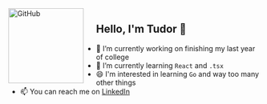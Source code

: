 <img align='left' style='margin-right: 25px' alt="GitHub" height="150px" src="https://media.giphy.com/media/du3J3cXyzhj75IOgvA/giphy.gif" />

## Hello, I'm Tudor 👋

- 🔭 I’m currently working on finishing my last year of college
- 🌱 I’m currently learning `React` and `.tsx`
- 😄 I'm interested in learning `Go` and way too many other things
- 📫 You can reach me on <a href='https://www.linkedin.com/in/tudor-lupu/' target='_blank'>LinkedIn</a>

